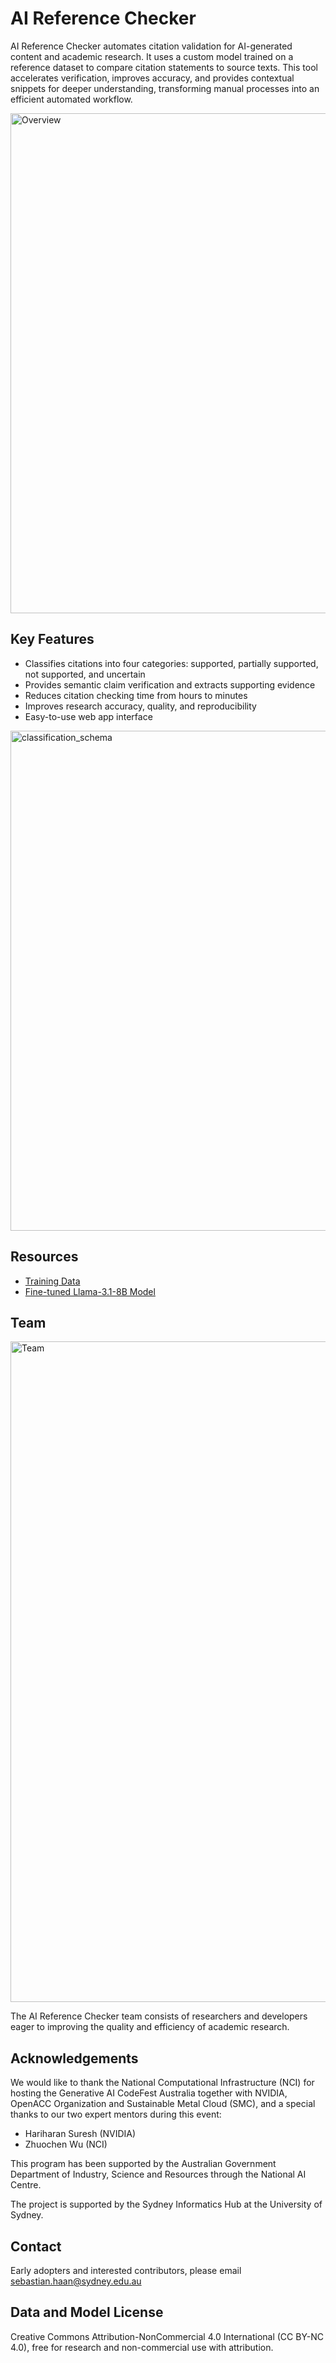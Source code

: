 # AI Reference Checker

AI Reference Checker automates citation validation for AI-generated content and academic research. It uses a custom model trained on a reference dataset to compare citation statements to source texts. This tool accelerates verification, improves accuracy, and provides contextual snippets for deeper understanding, transforming manual processes into an efficient automated workflow.

<img width="800" alt="Overview" src="https://media.github.sydney.edu.au/user/292/files/4670e810-313c-4ab9-bb5b-9cbc0d9ad3de">


## Key Features

- Classifies citations into four categories: supported, partially supported, not supported, and uncertain
- Provides semantic claim verification and extracts supporting evidence
- Reduces citation checking time from hours to minutes
- Improves research accuracy, quality, and reproducibility
- Easy-to-use web app interface

<img width="800" alt="classification_schema" src="https://media.github.sydney.edu.au/user/292/files/dbdda8f1-f02a-4eb2-8848-bd75aebdd944">


## Resources

- [Training Data](https://unisyd-my.sharepoint.com/:u:/g/personal/sebastian_haan_sydney_edu_au/EQEdkLfq7HZIsaUsjcjoig0ByVSJNOsvWnSrtxFcp5e7zw?e=vyd2AC)
- [Fine-tuned Llama-3.1-8B Model](https://unisyd-my.sharepoint.com/:u:/g/personal/sebastian_haan_sydney_edu_au/ETvuPpmLDoZDtOvQR52VorEB4xgAWVV2CmmG9tGE0NGsdg?e=N6VRTi)

## Team

<img width="1057" alt="Team" src="https://media.github.sydney.edu.au/user/292/files/1206735b-ce3a-430b-9d51-66c87e5fe72b">

The AI Reference Checker team consists of researchers and developers eager to improving the quality and efficiency of academic research.


## Acknowledgements

We would like to thank the National Computational Infrastructure (NCI) for hosting the Generative AI CodeFest Australia together with NVIDIA, OpenACC Organization and Sustainable Metal Cloud (SMC), and a special thanks to our two expert mentors during this event:

- Hariharan Suresh (NVIDIA)
- Zhuochen Wu (NCI)


This program has been supported by the Australian Government Department of Industry, Science and Resources through the National AI Centre. 

The project is supported by the Sydney Informatics Hub at the University of Sydney.


## Contact 

Early adopters and interested contributors, please email sebastian.haan@sydney.edu.au


## Data and Model License

Creative Commons Attribution-NonCommercial 4.0 International (CC BY-NC 4.0), free for research and non-commercial use with attribution.
